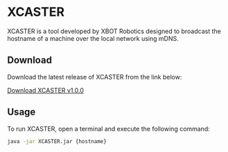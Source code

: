 # XCASTER

XCASTER is a tool developed by XBOT Robotics designed to broadcast the hostname of a machine over the local network using mDNS. 

## Download

Download the latest release of XCASTER from the link below:

[Download XCASTER v1.0.0](https://github.com/Kobeeeef/XCASTER/releases/download/v1.0.0/XCASTER.jar)

## Usage

To run XCASTER, open a terminal and execute the following command:

```sh
java -jar XCASTER.jar {hostname}
